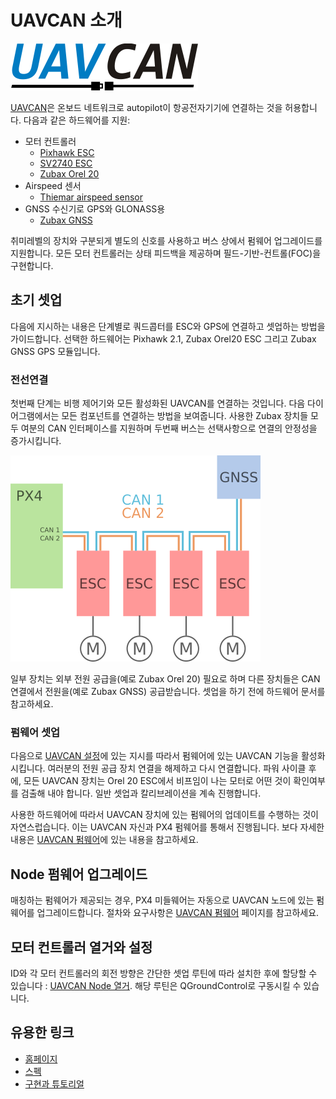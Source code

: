 # UAVCAN 소개

![](../../assets/uavcan-logo-transparent.png)

[UAVCAN](http://uavcan.org)은 온보드 네트워크로 autopilot이 항공전자기기에 연결하는 것을 허용합니다. 다음과 같은 하드웨어를 지원:

* 모터 컨트롤러
  * [Pixhawk ESC](https://pixhawk.org/modules/pixhawk_esc)
  * [SV2740 ESC](https://github.com/thiemar/vectorcontrol)
  * [Zubax Orel 20](https://zubax.com/product/zubax-orel-20)
* Airspeed 센서
  * [Thiemar airspeed sensor](https://github.com/thiemar/airspeed)
* GNSS 수신기로 GPS와 GLONASS용
  * [Zubax GNSS](http://zubax.com/product/zubax-gnss)

취미레벨의 장치와 구분되게 별도의 신호를 사용하고 버스 상에서 펌웨어 업그레이드를 지원합니다. 모든 모터 컨트롤러는 상태 피드백을 제공하며 필드-기반-컨트롤\(FOC\)을 구현합니다.

## 초기 셋업

다음에 지시하는 내용은 단계별로 쿼드콥터를 ESC와 GPS에 연결하고 셋업하는 방법을 가이드합니다. 선택한 하드웨어는 Pixhawk 2.1, Zubax Orel20 ESC 그리고 Zubax GNSS GPS 모듈입니다.

### 전선연결

첫번째 단계는 비행 제어기와 모든 활성화된 UAVCAN를 연결하는 것입니다. 다음 다이어그램에서는 모든 컴포넌트를 연결하는 방법을 보여줍니다. 사용한 Zubax 장치들 모두 여분의 CAN 인터페이스를 지원하며 두번째 버스는 선택사항으로 연결의 안정성을 증가시킵니다.

![](../../assets/UAVCAN_wiring.png)

일부 장치는 외부 전원 공급을\(예로 Zubax Orel 20\) 필요로 하며 다른 장치들은 CAN 연결에서 전원을\(예로 Zubax GNSS\) 공급받습니다. 셋업을 하기 전에 하드웨어 문서를 참고하세요.

### 펌웨어 셋업

다음으로 [UAVCAN 설정](../uavcan/node_enumeration.md)에 있는 지시를 따라서 펌웨어에 있는 UAVCAN 기능을 활성화시킵니다. 여러분의 전원 공급 장치 연결을 해제하고 다시 연결합니다. 파워 사이클 후에, 모든 UAVCAN 장치는 Orel 20 ESC에서 비프임이 나는 모터로 어떤 것이 확인여부를 검출해 내야 합니다. 일반 셋업과 칼리브레이션을 계속 진행합니다.

사용한 하드웨어에 따라서 UAVCAN 장치에 있는 펌웨어의 업데이트를 수행하는 것이 자연스럽습니다. 이는 UAVCAN 자신과 PX4 펌웨어를 통해서 진행됩니다. 보다 자세한 내용은 [UAVCAN 펌웨어](../uavcan/node_firmware.md)에 있는 내용을 참고하세요.

## Node 펌웨어 업그레이드

매칭하는 펌웨어가 제공되는 경우, PX4 미들웨어는 자동으로 UAVCAN 노드에 있는 펌웨어를 업그레이드합니다. 절차와 요구사항은 [UAVCAN 펌웨어](../uavcan/node_firmware.md) 페이지를 참고하세요.

## 모터 컨트롤러 열거와 설정

ID와 각 모터 컨트롤러의 회전 방향은 간단한 셋업 루틴에 따라 설치한 후에 할당할 수 있습니다 : [UAVCAN Node 열거](../uavcan/node_enumeration.md). 해당 루틴은 QGroundControl로 구동시킬 수 있습니다.

## 유용한 링크

* [홈페이지](http://uavcan.org)
* [스펙](http://uavcan.org/Specification)
* [구현과 튜토리얼](http://uavcan.org/Implementations)
